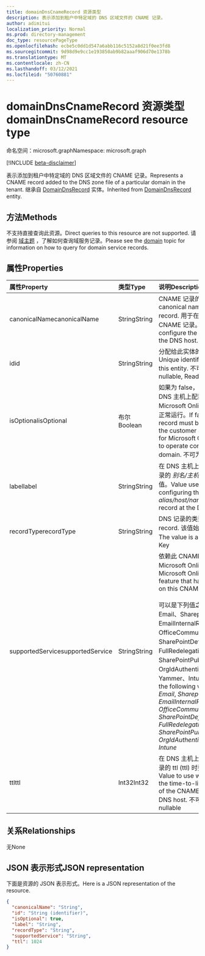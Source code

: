 ```yaml
---
title: domainDnsCnameRecord 资源类型
description: 表示添加到租户中特定域的 DNS 区域文件的 CNAME 记录。
author: adimitui
localization_priority: Normal
ms.prod: directory-management
doc_type: resourcePageType
ms.openlocfilehash: ecbe5c0dd1d547a6abb116c5152a8d21f0ee3fd8
ms.sourcegitcommit: 9d98d9e9cc1e193850ab9b82aaaf906d70e1378b
ms.translationtype: MT
ms.contentlocale: zh-CN
ms.lasthandoff: 03/12/2021
ms.locfileid: "50760881"
---
```

# <a name="domaindnscnamerecord-resource-type"></a><span data-ttu-id="8a18b-103">domainDnsCnameRecord 资源类型</span><span class="sxs-lookup"><span data-stu-id="8a18b-103">domainDnsCnameRecord resource type</span></span>

<span data-ttu-id="8a18b-104">命名空间：microsoft.graph</span><span class="sxs-lookup"><span data-stu-id="8a18b-104">Namespace: microsoft.graph</span></span>

[!INCLUDE [beta-disclaimer](../../includes/beta-disclaimer.md)]

<span data-ttu-id="8a18b-105">表示添加到租户中特定域的 DNS 区域文件的 CNAME 记录。</span><span class="sxs-lookup"><span data-stu-id="8a18b-105">Represents a CNAME record added to the DNS zone file of a particular domain in the tenant.</span></span> <span data-ttu-id="8a18b-106">继承自 [DomainDnsRecord](domaindnsrecord.md) 实体。</span><span class="sxs-lookup"><span data-stu-id="8a18b-106">Inherited from [DomainDnsRecord](domaindnsrecord.md) entity.</span></span>


## <a name="methods"></a><span data-ttu-id="8a18b-107">方法</span><span class="sxs-lookup"><span data-stu-id="8a18b-107">Methods</span></span>
<span data-ttu-id="8a18b-108">不支持直接查询此资源。</span><span class="sxs-lookup"><span data-stu-id="8a18b-108">Direct queries to this resource are not supported.</span></span> <span data-ttu-id="8a18b-109">请参阅 [域主题](domain.md) ，了解如何查询域服务记录。</span><span class="sxs-lookup"><span data-stu-id="8a18b-109">Please see the [domain](domain.md) topic for information on how to query for domain service records.</span></span>

## <a name="properties"></a><span data-ttu-id="8a18b-110">属性</span><span class="sxs-lookup"><span data-stu-id="8a18b-110">Properties</span></span>
| <span data-ttu-id="8a18b-111">属性</span><span class="sxs-lookup"><span data-stu-id="8a18b-111">Property</span></span>     | <span data-ttu-id="8a18b-112">类型</span><span class="sxs-lookup"><span data-stu-id="8a18b-112">Type</span></span>   |<span data-ttu-id="8a18b-113">说明</span><span class="sxs-lookup"><span data-stu-id="8a18b-113">Description</span></span>|
|:---------------|:--------|:----------|
|<span data-ttu-id="8a18b-114">canonicalName</span><span class="sxs-lookup"><span data-stu-id="8a18b-114">canonicalName</span></span>|<span data-ttu-id="8a18b-115">String</span><span class="sxs-lookup"><span data-stu-id="8a18b-115">String</span></span>| <span data-ttu-id="8a18b-116">CNAME 记录的规范名称。</span><span class="sxs-lookup"><span data-stu-id="8a18b-116">The canonical name of the CNAME record.</span></span> <span data-ttu-id="8a18b-117">用于在 DNS 主机上配置 CNAME 记录。</span><span class="sxs-lookup"><span data-stu-id="8a18b-117">Used to configure the CNAME record at the DNS host.</span></span> |
|<span data-ttu-id="8a18b-118">id</span><span class="sxs-lookup"><span data-stu-id="8a18b-118">id</span></span>|<span data-ttu-id="8a18b-119">String</span><span class="sxs-lookup"><span data-stu-id="8a18b-119">String</span></span>| <span data-ttu-id="8a18b-120">分配给此实体的唯一标识符。</span><span class="sxs-lookup"><span data-stu-id="8a18b-120">Unique identifier assigned to this entity.</span></span> <span data-ttu-id="8a18b-121">不可为空，只读</span><span class="sxs-lookup"><span data-stu-id="8a18b-121">Not nullable, Read-only</span></span>|
|<span data-ttu-id="8a18b-122">isOptional</span><span class="sxs-lookup"><span data-stu-id="8a18b-122">isOptional</span></span>|<span data-ttu-id="8a18b-123">布尔</span><span class="sxs-lookup"><span data-stu-id="8a18b-123">Boolean</span></span>| <span data-ttu-id="8a18b-124">如果为 false，则客户必须在 DNS 主机上配置 CNAME 记录，Microsoft Online Services该域正常运行。</span><span class="sxs-lookup"><span data-stu-id="8a18b-124">If false, the CNAME record must be configured by the customer at the DNS host for Microsoft Online Services to operate correctly with the domain.</span></span> <span data-ttu-id="8a18b-125">不可为 null</span><span class="sxs-lookup"><span data-stu-id="8a18b-125">Not nullable</span></span> |
|<span data-ttu-id="8a18b-126">label</span><span class="sxs-lookup"><span data-stu-id="8a18b-126">label</span></span>|<span data-ttu-id="8a18b-127">String</span><span class="sxs-lookup"><span data-stu-id="8a18b-127">String</span></span>| <span data-ttu-id="8a18b-128">在 DNS 主机上配置 CNAME 记录的 *别名/主机/* 名称时所使用的值。</span><span class="sxs-lookup"><span data-stu-id="8a18b-128">Value used when configuring the *alias/host/name* of the CNAME record at the DNS host.</span></span> |
|<span data-ttu-id="8a18b-129">recordType</span><span class="sxs-lookup"><span data-stu-id="8a18b-129">recordType</span></span>|<span data-ttu-id="8a18b-130">String</span><span class="sxs-lookup"><span data-stu-id="8a18b-130">String</span></span>| <span data-ttu-id="8a18b-131">DNS 记录的类型。</span><span class="sxs-lookup"><span data-stu-id="8a18b-131">Type of DNS record.</span></span> <span data-ttu-id="8a18b-132">该值始终为 *CName*。</span><span class="sxs-lookup"><span data-stu-id="8a18b-132">The value is always *CName*.</span></span> <span data-ttu-id="8a18b-133">键</span><span class="sxs-lookup"><span data-stu-id="8a18b-133">Key</span></span>|
|<span data-ttu-id="8a18b-134">supportedService</span><span class="sxs-lookup"><span data-stu-id="8a18b-134">supportedService</span></span>|<span data-ttu-id="8a18b-135">String</span><span class="sxs-lookup"><span data-stu-id="8a18b-135">String</span></span>| <span data-ttu-id="8a18b-136">依赖此 CNAME 记录的 Microsoft Online 服务或功能。</span><span class="sxs-lookup"><span data-stu-id="8a18b-136">Microsoft Online Service or feature that has a dependency on this CNAME record.</span></span></br></br><span data-ttu-id="8a18b-137">可以是下列值之一：null、Email、Sharepoint、EmailInternalRelayOnly、OfficeCommunicationsOnline、SharePointDefaultDomain、FullRedelegation、SharePointPublic、OrgIdAuthentication、Yammer、Intune           </span><span class="sxs-lookup"><span data-stu-id="8a18b-137">Can be one of the following values: **null**, *Email*, *Sharepoint*, *EmailInternalRelayOnly*, *OfficeCommunicationsOnline*, *SharePointDefaultDomain*, *FullRedelegation*, *SharePointPublic*, *OrgIdAuthentication*, *Yammer*, *Intune*</span></span>|
|<span data-ttu-id="8a18b-138">ttl</span><span class="sxs-lookup"><span data-stu-id="8a18b-138">ttl</span></span>|<span data-ttu-id="8a18b-139">Int32</span><span class="sxs-lookup"><span data-stu-id="8a18b-139">Int32</span></span>| <span data-ttu-id="8a18b-140">在 DNS 主机上配置 CNAME 记录的 ttl (ttl) 时要使用的值。</span><span class="sxs-lookup"><span data-stu-id="8a18b-140">Value to use when configuring the time-to-live (ttl) property of the CNAME record at the DNS host.</span></span> <span data-ttu-id="8a18b-141">不可为 null</span><span class="sxs-lookup"><span data-stu-id="8a18b-141">Not nullable</span></span> |

## <a name="relationships"></a><span data-ttu-id="8a18b-142">关系</span><span class="sxs-lookup"><span data-stu-id="8a18b-142">Relationships</span></span>
<span data-ttu-id="8a18b-143">无</span><span class="sxs-lookup"><span data-stu-id="8a18b-143">None</span></span>


## <a name="json-representation"></a><span data-ttu-id="8a18b-144">JSON 表示形式</span><span class="sxs-lookup"><span data-stu-id="8a18b-144">JSON representation</span></span>
<span data-ttu-id="8a18b-145">下面是资源的 JSON 表示形式。</span><span class="sxs-lookup"><span data-stu-id="8a18b-145">Here is a JSON representation of the resource.</span></span>

<!-- {
  "blockType": "resource",
  "optionalProperties": [

  ],
  "@odata.type": "microsoft.graph.domainDnsCnameRecord"
}-->

```json
{
  "canonicalName": "String",
  "id": "String (identifier)",
  "isOptional": true,
  "label": "String",
  "recordType": "String",
  "supportedService": "String",
  "ttl": 1024
}

```

<!-- uuid: 8fcb5dbc-d5aa-4681-8e31-b001d5168d79
2015-10-25 14:57:30 UTC -->
<!--
{
  "type": "#page.annotation",
  "description": "domainDnsCnameRecord resource",
  "keywords": "",
  "section": "documentation",
  "tocPath": "",
  "suppressions": []
}
-->


